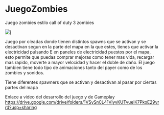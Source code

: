 # JuegoZombies
Juego zombies estilo call of duty 3 zombies 

![j](https://user-images.githubusercontent.com/103216638/223749883-4f090d3d-e8bc-4558-bf4e-475491b8022c.png)

Juego por oleadas donde tienen distintos spawns que se activan y se desactivan segun en la parte del mapa en la que estes, tienes que activar la electricidad pulsando E en paneles de electricidad puestos por el mapa, esto permite que puedas comprar mejoras como tener mas vida, recargar mas rapido, moverte a mayor velocidad y hacer el doble de daño. El juego tambien tiene todo tipo de animaciones tanto del payer como de los zombies y sonidos.

Tiene diferentes spawners que se activan y desactivan al pasar por ciertas partes del mapa 


Enlace a video del desarrollo del juego y de Gameplay
https://drive.google.com/drive/folders/1VSySn0L41VlyvKUTvuelK7PkoE29vrrd?usp=sharing
